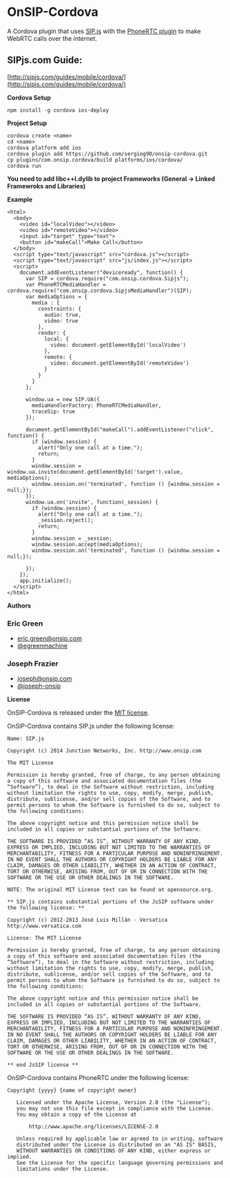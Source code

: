 OnSIP-Cordova
=============

A Cordova plugin that uses [SIP.js](http://sipjs.com/) with the [PhoneRTC plugin](https://github.com/alongubkin/phonertc) to make WebRTC calls over the internet.

SIPjs.com Guide:
-
[http://sipjs.com/guides/mobile/cordova/](http://sipjs.com/guides/mobile/cordova/)

**Cordova Setup**
~~~
npm install -g cordova ios-deploy
~~~

**Project Setup**
~~~
cordova create <name>
cd <name>
cordova platform add ios
cordova plugin add https://github.com/sergiog90/onsip-cordova.git
cp plugins/com.onsip.cordova/build platforms/ios/cordova/
cordova run
~~~

**You need to add libc++l.dylib to project Frameworks (General -> Linked Framewroks and Libraries)**

**Example**
~~~
<html>
  <body>
    <video id="localVideo"></video>
    <video id="remoteVideo"></video>
    <input id="target" type="text">
    <button id="makeCall">Make Call</button>
  </body>
  <script type="text/javascript" src="cordova.js"></script>
  <script type="text/javascript" src="js/index.js"></script>
  <script>
    document.addEventListener("deviceready", function() {
      var SIP = cordova.require("com.onsip.cordova.Sipjs");
      var PhoneRTCMediaHandler = cordova.require("com.onsip.cordova.SipjsMediaHandler")(SIP);
      var mediaOptions = {
        media : {
          constraints: {
            audio: true,
            video: true
          },
          render: {
            local: {
              video: document.getElementById('localVideo')
            },
            remote: {
              video: document.getElementById('remoteVideo')
            }
          }
        }
      };

      window.ua = new SIP.UA({
        mediaHandlerFactory: PhoneRTCMediaHandler,
        traceSip: true
      });

      document.getElementById("makeCall").addEventListener("click", function() {
        if (window.session) {
          alert("Only one call at a time.");
          return;
        }
        window.session = window.ua.invite(document.getElementById('target').value, mediaOptions);
        window.session.on('terminated', function () {window.session = null;});
      });
      window.ua.on('invite', function(_session) {
        if (window.session) {
          alert("Only one call at a time.");
          _session.reject();
          return;
        }
        window.session = _session;
        window.session.accept(mediaOptions);
        window.session.on('terminated', function () {window.session = null;});

      });
    });
    app.initialize();
  </script>
</html>
~~~

**Authors**

### Eric Green

* <eric.green@onsip.com>
* [@egreenmachine](http://github.com/egreenmachine)

### Joseph Frazier

* <joseph@onsip.com>
* [@joseph-onsip](http://github.com/joseph-onsip)


**License**

OnSIP-Cordova is released under the [MIT license](https://github.com/onsip/onsip-cordova/license).

OnSIP-Cordova contains SIP.js under the following license:

~~~
Name: SIP.js

Copyright (c) 2014 Junction Networks, Inc. http://www.onsip.com

The MIT License

Permission is hereby granted, free of charge, to any person obtaining a copy of this software and associated documentation files (the “Software”), to deal in the Software without restriction, including without limitation the rights to use, copy, modify, merge, publish, distribute, sublicense, and/or sell copies of the Software, and to permit persons to whom the Software is furnished to do so, subject to the following conditions:

The above copyright notice and this permission notice shall be included in all copies or substantial portions of the Software.

THE SOFTWARE IS PROVIDED “AS IS”, WITHOUT WARRANTY OF ANY KIND, EXPRESS OR IMPLIED, INCLUDING BUT NOT LIMITED TO THE WARRANTIES OF MERCHANTABILITY, FITNESS FOR A PARTICULAR PURPOSE AND NONINFRINGEMENT. IN NO EVENT SHALL THE AUTHORS OR COPYRIGHT HOLDERS BE LIABLE FOR ANY CLAIM, DAMAGES OR OTHER LIABILITY, WHETHER IN AN ACTION OF CONTRACT, TORT OR OTHERWISE, ARISING FROM, OUT OF OR IN CONNECTION WITH THE SOFTWARE OR THE USE OR OTHER DEALINGS IN THE SOFTWARE.

NOTE: The original MIT License text can be found at opensource.org.

** SIP.js contains substantial portions of the JsSIP software under the following license: **

Copyright (c) 2012-2013 José Luis Millán - Versatica http://www.versatica.com

License: The MIT License

Permission is hereby granted, free of charge, to any person obtaining a copy of this software and associated documentation files (the “Software”), to deal in the Software without restriction, including without limitation the rights to use, copy, modify, merge, publish, distribute, sublicense, and/or sell copies of the Software, and to permit persons to whom the Software is furnished to do so, subject to the following conditions:

The above copyright notice and this permission notice shall be included in all copies or substantial portions of the Software.

THE SOFTWARE IS PROVIDED “AS IS”, WITHOUT WARRANTY OF ANY KIND, EXPRESS OR IMPLIED, INCLUDING BUT NOT LIMITED TO THE WARRANTIES OF MERCHANTABILITY, FITNESS FOR A PARTICULAR PURPOSE AND NONINFRINGEMENT. IN NO EVENT SHALL THE AUTHORS OR COPYRIGHT HOLDERS BE LIABLE FOR ANY CLAIM, DAMAGES OR OTHER LIABILITY, WHETHER IN AN ACTION OF CONTRACT, TORT OR OTHERWISE, ARISING FROM, OUT OF OR IN CONNECTION WITH THE SOFTWARE OR THE USE OR OTHER DEALINGS IN THE SOFTWARE.

** end JsSIP license **
~~~~

OnSIP-Cordova contains PhoneRTC under the following license:

~~~
Copyright {yyyy} {name of copyright owner}

   Licensed under the Apache License, Version 2.0 (the "License");
   you may not use this file except in compliance with the License.
   You may obtain a copy of the License at

       http://www.apache.org/licenses/LICENSE-2.0

   Unless required by applicable law or agreed to in writing, software
   distributed under the License is distributed on an "AS IS" BASIS,
   WITHOUT WARRANTIES OR CONDITIONS OF ANY KIND, either express or implied.
   See the License for the specific language governing permissions and
   limitations under the License.
~~~
